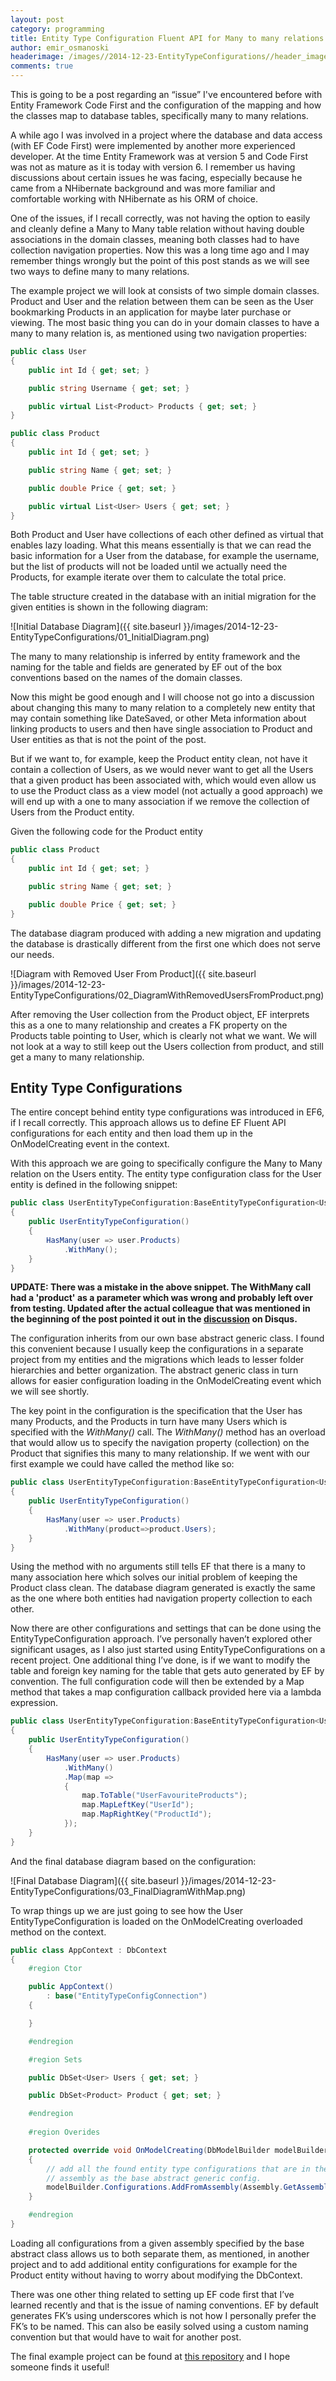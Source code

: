 ```yaml
---
layout: post
category: programming
title: Entity Type Configuration Fluent API for Many to many relations
author: emir_osmanoski
headerimage: /images//2014-12-23-EntityTypeConfigurations//header_image.png
comments: true
---
```


This is going to be a post regarding an “issue” I've encountered before with
Entity Framework Code First and the configuration of the mapping and how the
classes map to database tables, specifically many to many relations.

A while ago I was involved in a project where the database and data access
(with EF Code First) were implemented by another more experienced developer.
At the time Entity Framework was at version 5 and Code First was not as mature
as it is today with version 6. I remember us having discussions about certain
issues he was facing, especially because he came from a NHibernate background
and was more familiar and comfortable working with NHibernate as his ORM of
choice.

One of the issues, if I recall correctly, was not having the option to easily
and cleanly define a Many to Many table relation without having double
associations in the domain classes, meaning both classes had to have
collection navigation properties. Now this was a long time ago and I may
remember things wrongly but the point of this post stands as we will see two
ways to define many to many relations.

The example project we will look at consists of two simple domain classes.
Product and User and the relation between them can be seen as the User
bookmarking Products in an application for maybe later purchase or viewing.
The most basic thing you can do in your domain classes to have a many to many
relation is, as mentioned using two navigation properties:

``` csharp
public class User
{
    public int Id { get; set; }

    public string Username { get; set; }

    public virtual List<Product> Products { get; set; }
}

public class Product
{
    public int Id { get; set; }

    public string Name { get; set; }

    public double Price { get; set; }

    public virtual List<User> Users { get; set; }
}
```

Both Product and User have collections of each other defined as virtual that
enables lazy loading. What this means essentially is that we can read the
basic information for a User from the database, for example the username, but
the list of products will not be loaded until we actually need the Products,
for example iterate over them to calculate the total price.

The table structure created in the database with an initial migration for the
given entities is shown in the following diagram:

![Initial Database Diagram]({{ site.baseurl }}/images/2014-12-23-EntityTypeConfigurations/01_InitialDiagram.png)

The many to many relationship is inferred by entity framework and the naming
for the table and fields are generated by EF out of the box conventions based
on the names of the domain classes.

Now this might be good enough and I will choose not go into a discussion about
changing this many to many relation to a completely new entity that may
contain something like DateSaved, or other Meta information about linking
products to users and then have single association to Product and User
entities as that is not the point of the post.

But if we want to, for example, keep the Product entity clean, not have it
contain a collection of Users, as we would never want to get all the Users
that a given product has been associated with, which would even allow us to
use the Product class as a view model (not actually a good approach) we will
end up with a one to many association if we remove the collection of Users
from the Product entity.

Given the following code for the Product entity

``` csharp
public class Product
{
    public int Id { get; set; }

    public string Name { get; set; }

    public double Price { get; set; }
}
```

The database diagram produced with adding a new migration and updating the
database is drastically different from the first one which does not serve our needs.

![Diagram with Removed User From Product]({{ site.baseurl }}/images/2014-12-23-EntityTypeConfigurations/02_DiagramWithRemovedUsersFromProduct.png)

After removing the User collection from the Product object, EF interprets this
as a one to many relationship and creates a FK property on the Products table
pointing to User, which is clearly not what we want. We will not look at a way
to still keep out the Users collection from product, and still get a many to
many relationship.

## Entity Type Configurations

The entire concept behind entity type configurations was introduced in EF6, if
I recall correctly. This approach allows us to define EF Fluent API
configurations for each entity and then load them up in the OnModelCreating
event in the context.

With this approach we are going to specifically configure the Many to Many
relation on the Users entity. The entity type configuration class for the User
entity is defined in the following snippet:

``` csharp
public class UserEntityTypeConfiguration:BaseEntityTypeConfiguration<User>
{
    public UserEntityTypeConfiguration()
    {
        HasMany(user => user.Products)
            .WithMany();
    }
}
```

**UPDATE: There was a mistake in the above snippet. The WithMany call had a 'product' as a parameter which was wrong and probably left over from testing. Updated after the actual colleague that was mentioned in the beginning of the post pointed it out in the [discussion](https://disqus.com/home/discussion/emir01githubio/entity_type_configuration_fluent_api_for_many_to_many_relations_emirs_blog_programming_explorations_/) on Disqus.**

The configuration inherits from our own base abstract generic class. I found
this convenient because I usually keep the configurations in a separate
project from my entities and the migrations which leads to lesser folder
hierarchies and better organization. The abstract generic class in turn allows
for easier configuration loading in the OnModelCreating event which we will
see shortly.

The key point in the configuration is the specification that the User has many
Products, and the Products in turn have many Users which is specified with the
*WithMany()* call. The *WithMany()* method has an overload that would allow us to
specify the navigation property (collection) on the Product that signifies
this many to many relationship. If we went with our first example we could
have called the method like so:

``` csharp
public class UserEntityTypeConfiguration:BaseEntityTypeConfiguration<User>
{
    public UserEntityTypeConfiguration()
    {
        HasMany(user => user.Products)
            .WithMany(product=>product.Users);
    }
}
```

Using the method with no arguments still tells EF that there is a many to many
association here which solves our initial problem of keeping the Product class
clean. The database diagram generated is exactly the same as the one where
both entities had navigation property collection to each other.

Now there are other configurations and settings that can be done using the
EntityTypeConfiguration approach. I’ve personally haven’t explored other
significant usages, as I also just started using EntityTypeConfigurations on a
recent project. One additional thing I’ve done, is if we want to modify the
table and foreign key naming for the table that gets auto generated by EF by
convention. The full configuration code will then be extended by a Map method
that takes a map configuration callback provided here via a lambda expression.

``` csharp
public class UserEntityTypeConfiguration:BaseEntityTypeConfiguration<User>
{
    public UserEntityTypeConfiguration()
    {
        HasMany(user => user.Products)
            .WithMany()
            .Map(map =>
            {
                map.ToTable("UserFavouriteProducts");
                map.MapLeftKey("UserId");
                map.MapRightKey("ProductId");
            });
    }
}
```

And the final database diagram based on the configuration:

![Final Database Diagram]({{ site.baseurl }}/images/2014-12-23-EntityTypeConfigurations/03_FinalDiagramWithMap.png)

To wrap things up we are just going to see how the User
EntityTypeConfiguration is loaded on the OnModelCreating overloaded method on
the context.

``` csharp
public class AppContext : DbContext
{
    #region Ctor

    public AppContext()
        : base("EntityTypeConfigConnection")
    {

    }

    #endregion

    #region Sets

    public DbSet<User> Users { get; set; }

    public DbSet<Product> Product { get; set; }

    #endregion
    
    #region Overides

    protected override void OnModelCreating(DbModelBuilder modelBuilder)
    {
        // add all the found entity type configurations that are in the same
        // assembly as the base abstract generic config.
        modelBuilder.Configurations.AddFromAssembly(Assembly.GetAssembly(typeof(BaseEntityTypeConfiguration<>)));
    }

    #endregion
}
```

Loading all configurations from a given assembly specified by the base
abstract class allows us to both separate them, as mentioned, in another
project and to add additional entity configurations for example for the
Product entity without having to worry about modifying the DbContext.

There was one other thing related to setting up EF code first that I’ve
learned recently and that is the issue of naming conventions. EF by default
generates FK’s using underscores which is not how I personally prefer the FK’s
to be named. This can also be easily solved using a custom naming convention
but that would have to wait for another post.

The final example project can be found at [this repository](https://github.com/emir01/EF-Entity-Type-Configuration-For-Many-To-Many-Relations) and I hope someone finds it useful!


